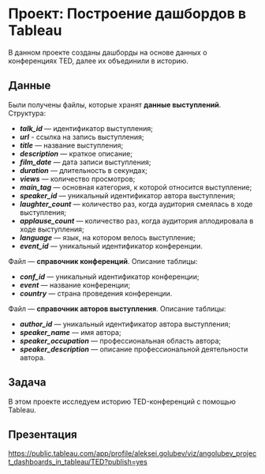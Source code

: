 # Проект: Построение дашбордов в Tableau

В данном проекте созданы дашборды на основе данных о конференциях TED, далее их объединили в историю.

## Данные

Были получены файлы, которые хранят **данные выступлений**. Структура:

- ***talk_id*** — идентификатор выступления;
- ***url*** - ссылка на запись выступления;
- ***title*** — название выступления;
- ***description*** — краткое описание;
- ***film_date*** — дата записи выступления;
- ***duration*** — длительность в секундах;
- ***views*** — количество просмотров;
- ***main_tag*** — основная категория, к которой относится выступление;
- ***speaker_id*** — уникальный идентификатор автора выступления;
- ***laughter_count*** — количество раз, когда аудитория смеялась в ходе выступления;
- ***applause_count*** — количество раз, когда аудитория аплодировала в ходе выступления;
- ***language*** — язык, на котором велось выступление;
- ***event_id*** — уникальный идентификатор конференции.  

Файл — **справочник конференций**. Описание таблицы:

 - ***conf_id*** — уникальный идентификатор конференции;
 - ***event*** — название конференции;
 - ***country*** — страна проведения конференции.  
 
Файл — **справочник авторов выступления**. Описание таблицы:

- ***author_id*** — уникальный идентификатор автора выступления;
- ***speaker_name*** — имя автора;
- ***speaker_occupation*** — профессиональная область автора;
- ***speaker_description*** — описание профессиональной деятельности автора.

## Задача

В этом проекте исследуем историю TED-конференций с помощью Tableau.

## Презентация

https://public.tableau.com/app/profile/aleksei.golubev/viz/angolubev_project_dashboards_in_tableau/TED?publish=yes